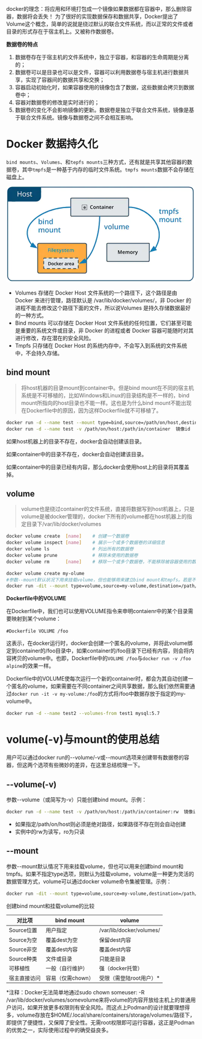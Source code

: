 

docker的理念：将应用和环境打包成一个镜像如果数据都在容器中，那么删除容器，数据将会丢失！
为了很好的实现数据保存和数据共享，Docker提出了Volume这个概念，简单的说就是绕过默认的联合文件系统，而以正常的文件或者目录的形式存在于宿主机上。又被称作数据卷。

**数据卷的特点**

1. 数据卷存在于宿主机的文件系统中，独立于容器，和容器的生命周期是分离的；
2. 数据卷可以是目录也可以是文件，容器可以利用数据卷与宿主机进行数据共享，实现了容器间的数据共享和交换；
3. 容器启动初始化时，如果容器使用的镜像包含了数据，这些数据会拷贝到数据卷中；
4. 容器对数据卷的修改是实时进行的；
5. 数据卷的变化不会影响镜像的更新。数据卷是独立于联合文件系统，镜像是基于联合文件系统。镜像与数据卷之间不会相互影响。

# Docker 数据持久化

`bind mounts`、`Volumes`、和`tepfs mounts`三种方式，还有就是共享其他容器的数据卷，其中`tmpfs`是一种基于内存的临时文件系统。`tmpfs mounts`数据不会存储在磁盘上。

![](assets/image-20221127212013265-20230610173810-zgeo48m.png)

- Volumes 存储在 Docker Host 文件系统的一个路径下，这个路径是由 Docker 来进行管理，路径默认是  /var/lib/docker/volumes/，非 Docker 的进程不能去修改这个路径下面的文件，所以说Volumes  是持久存储数据最好的一种方式。
- Bind mounts 可以存储在 Docker Host 文件系统的任何位置，它们甚至可能是重要的系统文件或目录，非 Docker 的进程或者 Docker 容器可能随时对其进行修改，存在潜在的安全风险。
- Tmpfs 只存储在 Docker Host 的系统内存中，不会写入到系统的文件系统中，不会持久存储。

## bind mount

> 将host机器的目录mount到container中。但是bind mount在不同的宿主机系统是不可移植的，比如Windows和Linux的目录结构是不一样的，bind mount所指向的host目录也不能一样。这也是为什么bind mount不能出现在Dockerfile中的原因，因为这样Dockerfile就不可移植了。​

```bash
docker run -d --name test --mount type=bind,source=/path/on/host,destination=/path/in/container  镜像id
docker run -d --name test -v /path/on/host:/path/in/container  镜像id
```

如果host机器上的目录不存在，docker会自动创建该目录。

如果container中的目录不存在，docker会自动创建该目录。

如果container中的目录已经有内容，那么docker会使用host上的目录将其覆盖掉。

## volume

> volume也是绕过container的文件系统，直接将数据写到host机器上，只是volume是被docker管理的，docker下所有的volume都在host机器上的指定目录下/var/lib/docker/volumes

```bash
docker volume create  [name]    # 创建一个数据卷
docker volume inspect [name]    # 展示一个或多个数据卷的详细信息
docker volume ls                # 列出所有的数据卷
docker volume prune             # 移除未使用的数据卷
docker volume rm      [name]    # 移除一个或多个数据卷，不能移除被容器使用的数据卷
```

```bash
docker volume create my-olume
#参数--mount默认状况下用来挂载volume，但也能够用来建立bind mount和tmpfs。若是不指定type选项，则默认为挂载volume，volume是一种更为灵活的数据管理方式，volume能够经过docker volume命令集被管理。
docker run -dit --mount type=volume,source=my-volume,destination=/path/in/container  ImageID
```

**Dockerfile中的VOLUME**

在Dockerfile中，我们也可以使用VOLUME指令来申明contaienr中的某个目录需要映射到某个volume：

`#Dockerfile VOLUME /foo`

这表示，在docker运行时，docker会创建一个匿名的volume，并将此volume绑定到container的/foo目录中，如果container的/foo目录下已经有内容，则会将内容拷贝的volume中。也即，Dockerfile中的`VOLUME /foo`与`docker run -v /foo alpine`的效果一样。

Dockerfile中的VOLUME使每次运行一个新的container时，都会为其自动创建一个匿名的volume，如果需要在不同container之间共享数据，那么我们依然需要通过`docker run -it -v my-volume:/foo`的方式将/foo中数据存放于指定的my-volume中。

```bash
docker run -d --name test2 --volumes-from test1 mysql:5.7
```

# volume(-v)与mount的使用总结

用户可以通过docker run的--volume/-v或--mount选项来创建带有数据卷的容器，但这两个选项有些微妙的差异，在这里总结梳理一下。

## --volume(-v)

参数--volume（或简写为-v）只能创建bind mount。示例：

```bash
docker run -d --name test -v /path/on/host:/path/in/container:rw  镜像id
```

- 如果指定/path/on/host则必须是绝对路径，如果路径不存在则会自动创建
- 实例中的rw为读写，ro为只读

## --mount

参数--mount默认情况下用来挂载volume，但也可以用来创建bind  mount和tmpfs。如果不指定type选项，则默认为挂载volume，volume是一种更为灵活的数据管理方式，volume可以通过docker  volume命令集被管理。示例：

```bash
docker run -dit --mount type=volume,source=my-volume,destination=/path/in/container  ImageID
```

创建bind mount和挂载volume的比较

|对比项|bind mount|volume|
| --------------| -------------------| --------------------------|
|Source位置|用户指定|/var/lib/docker/volumes/|
|Source为空|覆盖dest为空|保留dest内容|
|Source非空|覆盖dest内容|覆盖dest内容|
|Source种类|文件或目录|只能是目录|
|可移植性|一般（自行维护）|强（docker托管）|
|宿主直接访问|容易（仅需chown）|受限（需登陆root用户）*|

*注释：Docker无法简单地通过sudo chown someuser: -R  /var/lib/docker/volumes/somevolume来将volume的内容开放给主机上的普通用户访问，如果开放更多权限则有安全风险。而这点上Podman的设计就要理想得多，volume存放在$HOME/.local/share/containers/storage/volumes/路径下，即提供了便捷性，又保障了安全性。无需root权限即可运行容器，这正是Podman的优势之一，实际使用过程中的确受益良多。
